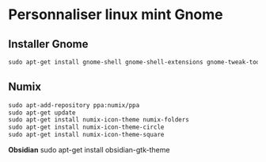 Personnaliser linux mint Gnome
================================

## Installer Gnome

~~~ html
sudo apt-get install gnome-shell gnome-shell-extensions gnome-tweak-tool
~~~

## Numix
~~~ html
sudo apt-add-repository ppa:numix/ppa
sudo apt-get update
sudo apt-get install numix-icon-theme numix-folders
sudo apt-get install numix-icon-theme-circle
sudo apt-get install numix-icon-theme-square
~~~

__Obsidian__ sudo apt-get install obsidian-gtk-theme
